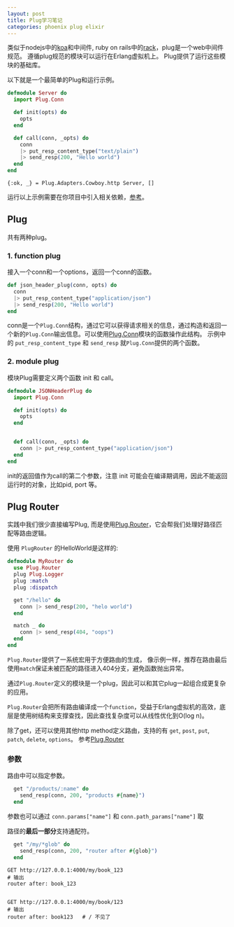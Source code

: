 ```yaml
---
layout: post
title: Plug学习笔记
categories: phoenix plug elixir
---
```


类似于nodejs中的[koa](http://koajs.com/)和中间件, ruby on rails中的[rack](http://rack.github.io/)，plug是一个web中间件规范。 遵循plug规范的模块可以运行在Erlang虚拟机上。 Plug提供了运行这些模块的基础库。


以下就是一个最简单的Plug和运行示例。

```elixir
defmodule Server do
  import Plug.Conn

  def init(opts) do
    opts
  end

  def call(conn, _opts) do
    conn
    |> put_resp_content_type("text/plain")
    |> send_resp(200, "Hello world")
  end
end
```

```iex
{:ok, _} = Plug.Adapters.Cowboy.http Server, []
```

运行以上示例需要在你项目中引入相关依赖，[参考](https://hexdocs.pm/plug/readme.html)。


## Plug

共有两种plug。


### 1. function plug

接入一个conn和一个options，返回一个conn的函数。


```elixir
def json_header_plug(conn, opts) do
  conn
  |> put_resp_content_type("application/json")
  |> send_resp(200, "Hello world")
end
```

conn是一个`Plug.Conn`结构，通过它可以获得请求相关的信息，通过构造和返回一个新的`Plug.Conn`输出信息。可以使用[Plug.Conn](https://hexdocs.pm/plug/Plug.Conn.html)模块的函数操作此结构。 示例中的 `put_resp_content_type` 和 `send_resp` 就`Plug.Conn`提供的两个函数。


### 2. module plug

模块Plug需要定义两个函数 init 和 call。

```elixir
defmodule JSONHeaderPlug do
  import Plug.Conn

  def init(opts) do
    opts
  end


  def call(conn, _opts) do
    conn |> put_resp_content_type("application/json")
  end
end
```

init的返回值作为call的第二个参数，注意 init 可能会在编译期调用，因此不能返回运行时的对象，比如pid, port 等。


## Plug Router

实践中我们很少直接编写Plug, 而是使用[Plug.Router](https://hexdocs.pm/plug/Plug.Router.html#content)，它会帮我们处理好路径匹配等路由逻辑。

使用 `PlugRouter` 的HelloWorld是这样的:


```elixir
defmodule MyRouter do
  use Plug.Router
  plug Plug.Logger
  plug :match
  plug :dispatch

  get "/hello" do
    conn |> send_resp(200, "helo world")
  end

  match _ do
    conn |> send_resp(404, "oops")
  end
end
```

`Plug.Router`提供了一系统宏用于方便路由的生成， 像示例一样，推荐在路由最后使用`match`保证未被匹配的路径进入404分支，避免函数抛出异常。

通过`Plug.Router`定义的模块是一个plug，因此可以和其它plug一起组合成更复杂的应用。

`Plug.Router`会把所有路由编译成一个`function`，受益于Erlang虚拟机的高效，底层是使用树结构来支撑查找，因此查找复杂度可以从线性优化到O(log n)。

除了get，还可以使用其他http method定义路由，支持的有 `get`, `post`, `put`, `patch`, `delete`, `options`。 参考[Plug.Router](https://hexdocs.pm/plug/Plug.Router.html)


### 参数

路由中可以指定参数。


```elixir
  get "/products/:name" do
    send_resp(conn, 200, "products #{name}")
  end
```

参数也可以通过 `conn.params["name"]` 和 `conn.path_params["name"]` 取


路径的**最后一部分**支持通配符。


```elixir
  get "/my/*glob" do
    send_resp(conn, 200, "router after #{glob}")
  end
```

```shell
GET http://127.0.0.1:4000/my/book_123
# 输出
router after: book_123


GET http://127.0.0.1:4000/my/book/123
# 输出
router after: book123   # / 不见了
```




